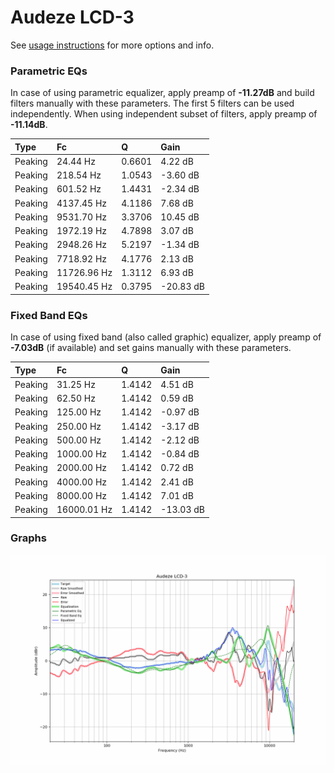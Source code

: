 # Audeze LCD-3
See [usage instructions](https://github.com/jaakkopasanen/AutoEq#usage) for more options and info.

### Parametric EQs
In case of using parametric equalizer, apply preamp of **-11.27dB** and build filters manually
with these parameters. The first 5 filters can be used independently.
When using independent subset of filters, apply preamp of **-11.14dB**.

| Type    | Fc          |      Q | Gain      |
|:--------|:------------|:-------|:----------|
| Peaking | 24.44 Hz    | 0.6601 | 4.22 dB   |
| Peaking | 218.54 Hz   | 1.0543 | -3.60 dB  |
| Peaking | 601.52 Hz   | 1.4431 | -2.34 dB  |
| Peaking | 4137.45 Hz  | 4.1186 | 7.68 dB   |
| Peaking | 9531.70 Hz  | 3.3706 | 10.45 dB  |
| Peaking | 1972.19 Hz  | 4.7898 | 3.07 dB   |
| Peaking | 2948.26 Hz  | 5.2197 | -1.34 dB  |
| Peaking | 7718.92 Hz  | 4.1776 | 2.13 dB   |
| Peaking | 11726.96 Hz | 1.3112 | 6.93 dB   |
| Peaking | 19540.45 Hz | 0.3795 | -20.83 dB |

### Fixed Band EQs
In case of using fixed band (also called graphic) equalizer, apply preamp of **-7.03dB**
(if available) and set gains manually with these parameters.

| Type    | Fc          |      Q | Gain      |
|:--------|:------------|:-------|:----------|
| Peaking | 31.25 Hz    | 1.4142 | 4.51 dB   |
| Peaking | 62.50 Hz    | 1.4142 | 0.59 dB   |
| Peaking | 125.00 Hz   | 1.4142 | -0.97 dB  |
| Peaking | 250.00 Hz   | 1.4142 | -3.17 dB  |
| Peaking | 500.00 Hz   | 1.4142 | -2.12 dB  |
| Peaking | 1000.00 Hz  | 1.4142 | -0.84 dB  |
| Peaking | 2000.00 Hz  | 1.4142 | 0.72 dB   |
| Peaking | 4000.00 Hz  | 1.4142 | 2.41 dB   |
| Peaking | 8000.00 Hz  | 1.4142 | 7.01 dB   |
| Peaking | 16000.01 Hz | 1.4142 | -13.03 dB |

### Graphs
![](./Audeze%20LCD-3.png)